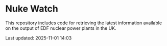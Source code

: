 # Nuke Watch

This repository includes code for retrieving the latest information available on the output of EDF nuclear power plants in the UK.

Last updated: 2025-11-01 14:03